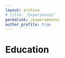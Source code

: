 ```yaml
---
layout: archive
# title: "Experiences"
permalink: /experiences/
author_profile: true
---
```


# Education